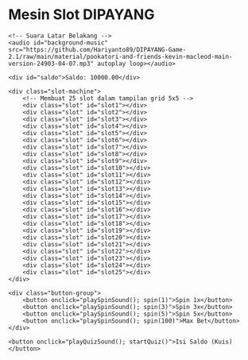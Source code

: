 <html lang="id">
<head>
    <meta charset="UTF-8">
    <meta name="viewport" content="width=device-width, initial-scale=1.0">
    <title>Mesin Slot DIPAYANG</title>
    <link rel="stylesheet" href="style.css">
</head>
<body>
<div class="container">
    <h1>Mesin Slot DIPAYANG</h1>

    <!-- Suara Latar Belakang -->
    <audio id="background-music" src="https://github.com/Hariyanto89/DIPAYANG-Game-2.1/raw/main/material/pookatori-and-friends-kevin-macleod-main-version-24903-04-07.mp3" autoplay loop></audio>

    <div id="saldo">Saldo: 10000.00</div>

    <div class="slot-machine">
        <!-- Membuat 25 slot dalam tampilan grid 5x5 -->
        <div class="slot" id="slot1"></div>
        <div class="slot" id="slot2"></div>
        <div class="slot" id="slot3"></div>
        <div class="slot" id="slot4"></div>
        <div class="slot" id="slot5"></div>
        <div class="slot" id="slot6"></div>
        <div class="slot" id="slot7"></div>
        <div class="slot" id="slot8"></div>
        <div class="slot" id="slot9"></div>
        <div class="slot" id="slot10"></div>
        <div class="slot" id="slot11"></div>
        <div class="slot" id="slot12"></div>
        <div class="slot" id="slot13"></div>
        <div class="slot" id="slot14"></div>
        <div class="slot" id="slot15"></div>
        <div class="slot" id="slot16"></div>
        <div class="slot" id="slot17"></div>
        <div class="slot" id="slot18"></div>
        <div class="slot" id="slot19"></div>
        <div class="slot" id="slot20"></div>
        <div class="slot" id="slot21"></div>
        <div class="slot" id="slot22"></div>
        <div class="slot" id="slot23"></div>
        <div class="slot" id="slot24"></div>
        <div class="slot" id="slot25"></div>
    </div>

    <div class="button-group">
        <button onclick="playSpinSound(); spin(1)">Spin 1x</button>
        <button onclick="playSpinSound(); spin(3)">Spin 3x</button>
        <button onclick="playSpinSound(); spin(5)">Spin 5x</button>
        <button onclick="playSpinSound(); spin(100)">Max Bet</button>
    </div>

    <button onclick="playQuizSound(); startQuiz()">Isi Saldo (Kuis)</button>
</div>

<script src="script.js"></script>
</body>
</html>
